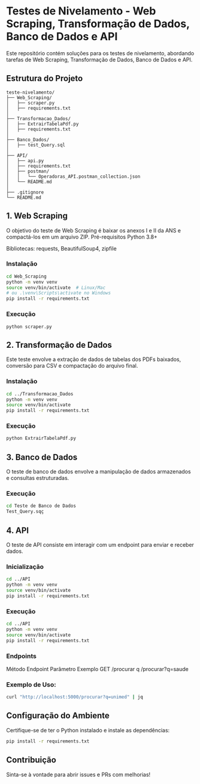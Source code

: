 # Testes de Nivelamento - Web Scraping, Transformação de Dados, Banco de Dados e API

Este repositório contém soluções para os testes de nivelamento, abordando tarefas de Web Scraping, Transformação de Dados, Banco de Dados e API.

## Estrutura do Projeto

```
teste-nivelamento/
├── Web_Scraping/
│   ├── scraper.py
│   ├── requirements.txt
│
├── Transformacao_Dados/
│   ├── ExtrairTabelaPdf.py
│   ├── requirements.txt
│
├── Banco_Dados/
│   ├── test_Query.sql     
│
├── API/
│   ├── api.py
│   ├── requirements.txt
│   ├── postman/
│   │   └── Operadoras_API.postman_collection.json
│   └── README.md
│
├── .gitignore
└── README.md

```

## 1. Web Scraping
O objetivo do teste de Web Scraping é baixar os anexos I e II da ANS e compactá-los em um arquivo ZIP.
Pré-requisitos
Python 3.8+

Bibliotecas: requests, BeautifulSoup4, zipfile

### Instalação
```bash
cd Web_Scraping
python -m venv venv
source venv/bin/activate  # Linux/Mac
# ou .\venv\Scripts\activate no Windows
pip install -r requirements.txt
```
### Execução
```python scraper.py```

## 2. Transformação de Dados
Este teste envolve a extração de dados de tabelas dos PDFs baixados, conversão para CSV e compactação do arquivo final.

### Instalação
```bash
cd ../Transformacao_Dados
python -m venv venv
source venv/bin/activate
pip install -r requirements.txt
```
### Execução
```bash
python ExtrairTabelaPdf.py
```

## 3. Banco de Dados
O teste de banco de dados envolve a manipulação de dados armazenados e consultas estruturadas.

### Execução
```bash
cd Teste de Banco de Dados
Test_Query.sqç
```

## 4. API
O teste de API consiste em interagir com um endpoint para enviar e receber dados.

### Inicialização
```bash
cd ../API
python -m venv venv
source venv/bin/activate
pip install -r requirements.txt
```

### Execução
```bash
cd ../API
python -m venv venv
source venv/bin/activate
pip install -r requirements.txt
```
### Endpoints
Método	Endpoint	Parâmetro	Exemplo
GET	/procurar	q	/procurar?q=saude

### Exemplo de Uso:
```bash
curl "http://localhost:5000/procurar?q=unimed" | jq
```

## Configuração do Ambiente
Certifique-se de ter o Python instalado e instale as dependências:

```bash
pip install -r requirements.txt
```

## Contribuição
Sinta-se à vontade para abrir issues e PRs com melhorias!


